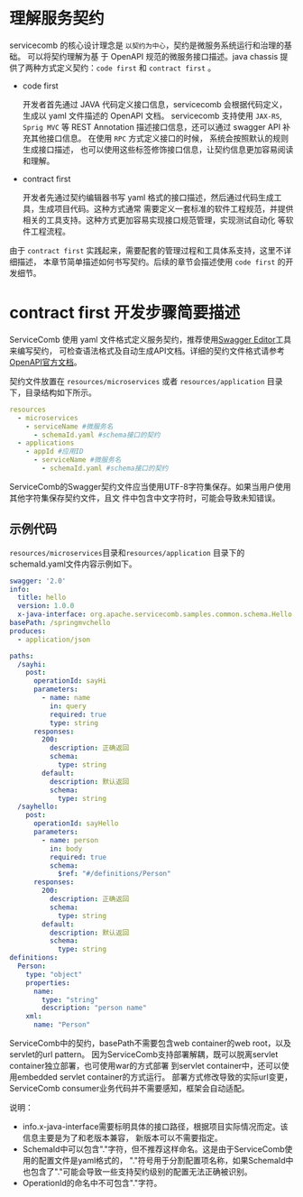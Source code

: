 # 理解服务契约

servicecomb 的核心设计理念是 `以契约为中心`，契约是微服务系统运行和治理的基础。 可以将契约理解为基
于 OpenAPI 规范的微服务接口描述。java chassis 提供了两种方式定义契约：`code first` 和
 `contract first` 。

* code first

  开发者首先通过 JAVA 代码定义接口信息，servicecomb 会根据代码定义，生成以 yaml 文件描述的 OpenAPI
  文档。 servicecomb 支持使用 `JAX-RS`, `Sprig MVC` 等  REST Annotation 描述接口信息，还可以通过
  swagger API 补充其他接口信息。 在使用 `RPC` 方式定义接口的时候， 系统会按照默认的规则生成接口描述，
  也可以使用这些标签修饰接口信息，让契约信息更加容易阅读和理解。

* contract first

  开发者先通过契约编辑器书写 yaml 格式的接口描述，然后通过代码生成工具，生成项目代码。这种方式通常
  需要定义一套标准的软件工程规范，并提供相关的工具支持。这种方式更加容易实现接口规范管理，实现测试自动化
  等软件工程流程。

由于 `contract first` 实践起来，需要配套的管理过程和工具体系支持，这里不详细描述，
本章节简单描述如何书写契约。后续的章节会描述使用 `code first` 的开发细节。

# contract first 开发步骤简要描述

ServiceComb 使用 yaml 文件格式定义服务契约，推荐使用[Swagger Editor](http://editor.swagger.io/#/)工具来编写契约，
可检查语法格式及自动生成API文档。详细的契约文件格式请参考[OpenAPI官方文档](https://github.com/OAI/OpenAPI-Specification/blob/master/versions/2.0.md)。

契约文件放置在 `resources/microservices` 或者 `resources/application` 目录下，目录结构如下所示。

```yaml
resources
  - microservices  
    - serviceName #微服务名  
      - schemaId.yaml #schema接口的契约
  - applications  
    - appId #应用ID  
      - serviceName #微服务名  
        - schemaId.yaml #schema接口的契约
```

ServiceComb的Swagger契约文件应当使用UTF-8字符集保存。如果当用户使用其他字符集保存契约文件，且文
件中包含中文字符时，可能会导致未知错误。

## 示例代码

`resources/microservices`目录和`resources/application` 目录下的schemaId.yaml文件内容示例如下。

```yaml
swagger: '2.0'
info:
  title: hello
  version: 1.0.0
  x-java-interface: org.apache.servicecomb.samples.common.schema.Hello
basePath: /springmvchello
produces:
  - application/json

paths:
  /sayhi:
    post:
      operationId: sayHi
      parameters:
        - name: name
          in: query
          required: true
          type: string
      responses:
        200:
          description: 正确返回
          schema:
            type: string
        default:
          description: 默认返回
          schema:
            type: string
  /sayhello:
    post:
      operationId: sayHello
      parameters:
        - name: person
          in: body
          required: true
          schema:
            $ref: "#/definitions/Person"
      responses:
        200:
          description: 正确返回
          schema:
            type: string
        default:
          description: 默认返回
          schema:
            type: string
definitions:
  Person:
    type: "object"
    properties:
      name:
        type: "string"
        description: "person name"
    xml:
      name: "Person"
```

ServiceComb中的契约，basePath不需要包含web container的web root，以及servlet的url pattern。
因为ServiceComb支持部署解耦，既可以脱离servlet container独立部署，也可使用war的方式部署
到servlet container中，还可以使用embedded servlet container的方式运行。
部署方式修改导致的实际url变更，ServiceComb consumer业务代码并不需要感知，框架会自动适配。 

说明：

  * info.x-java-interface需要标明具体的接口路径，根据项目实际情况而定。该信息主要是为了和老版本兼容，
    新版本可以不需要指定。
  * SchemaId中可以包含"."字符，但不推荐这样命名。这是由于ServiceComb使用的配置文件是yaml格式的，
    "."符号用于分割配置项名称，如果SchemaId中也包含了"."可能会导致一些支持契约级别的配置无法正确被识别。
  * OperationId的命名中不可包含"."字符。



